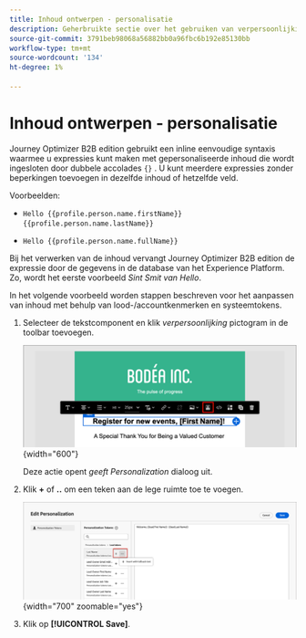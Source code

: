 ```yaml
---
title: Inhoud ontwerpen - personalisatie
description: Geherbruikte sectie over het gebruiken van verpersoonlijking voor inhoudcreatie
source-git-commit: 3791beb98068a56882bb0a96fbc6b192e85130bb
workflow-type: tm+mt
source-wordcount: '134'
ht-degree: 1%

---
```


# Inhoud ontwerpen - personalisatie

Journey Optimizer B2B edition gebruikt een inline eenvoudige syntaxis waarmee u expressies kunt maken met gepersonaliseerde inhoud die wordt ingesloten door dubbele accolades `{}` . U kunt meerdere expressies zonder beperkingen toevoegen in dezelfde inhoud of hetzelfde veld.

Voorbeelden:

* `Hello {{profile.person.name.firstName}} {{profile.person.name.lastName}}`

* `Hello {{profile.person.name.fullName}}`

Bij het verwerken van de inhoud vervangt Journey Optimizer B2B edition de expressie door de gegevens in de database van het Experience Platform. Zo, wordt het eerste voorbeeld _Sint Smit van Hello_.

In het volgende voorbeeld worden stappen beschreven voor het aanpassen van inhoud met behulp van lood-/accountkenmerken en systeemtokens.

1. Selecteer de tekstcomponent en klik _verpersoonlijking_ pictogram in de toolbar toevoegen.

   ![&#x200B; klik het Persoonlijke pictogram &#x200B;](../assets/content-design-shared/visual-designer-personalize-icon.png){width="600"}

   Deze actie opent _geeft Personalization_ dialoog uit.

1. Klik **+** of **..** om een teken aan de lege ruimte toe te voegen.

   ![&#x200B; construeert gepersonaliseerde tekst gebruikend tokens &#x200B;](../assets/content-design-shared/visual-designer-personalize-dialog.png){width="700" zoomable="yes"}

1. Klik op **[!UICONTROL Save]**.
